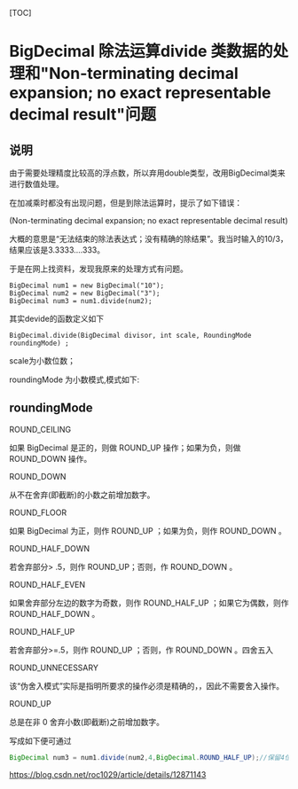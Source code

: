 [TOC]



# BigDecimal 除法运算divide 类数据的处理和"Non-terminating decimal expansion; no exact representable decimal result"问题 

## 说明

由于需要处理精度比较高的浮点数，所以弃用double类型，改用BigDecimal类来进行数值处理。

在加减乘时都没有出现问题，但是到除法运算时，提示了如下错误：

(Non-terminating decimal expansion; no exact representable decimal result)

大概的意思是“无法结束的除法表达式；没有精确的除结果”。我当时输入的10/3，结果应该是3.3333....333。

 

于是在网上找资料，发现我原来的处理方式有问题。

```
BigDecimal num1 = new BigDecimal("10");  
BigDecimal num2 = new BigDecimal("3");  
BigDecimal num3 = num1.divide(num2);  
```

其实devide的函数定义如下

```
BigDecimal.divide(BigDecimal divisor, int scale, RoundingMode roundingMode) ;
```

scale为小数位数；

roundingMode 为小数模式,模式如下:

## roundingMode 

ROUND_CEILING

如果 BigDecimal 是正的，则做 ROUND_UP 操作；如果为负，则做 ROUND_DOWN 操作。

ROUND_DOWN

从不在舍弃(即截断)的小数之前增加数字。

ROUND_FLOOR

如果 BigDecimal 为正，则作 ROUND_UP ；如果为负，则作 ROUND_DOWN 。

ROUND_HALF_DOWN

若舍弃部分> .5，则作 ROUND_UP；否则，作 ROUND_DOWN 。

ROUND_HALF_EVEN

如果舍弃部分左边的数字为奇数，则作 ROUND_HALF_UP ；如果它为偶数，则作 ROUND_HALF_DOWN 。

ROUND_HALF_UP

若舍弃部分>=.5，则作 ROUND_UP ；否则，作 ROUND_DOWN 。四舍五入

ROUND_UNNECESSARY

该“伪舍入模式”实际是指明所要求的操作必须是精确的，，因此不需要舍入操作。

ROUND_UP

总是在非 0 舍弃小数(即截断)之前增加数字。

写成如下便可通过

```java
BigDecimal num3 = num1.divide(num2,4,BigDecimal.ROUND_HALF_UP);//保留4位小数点,四舍五入
```

 



https://blog.csdn.net/roc1029/article/details/12871143